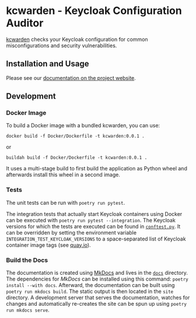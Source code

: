 # kcwarden - Keycloak Configuration Auditor

[kcwarden](https://iteratec.github.io/kcwarden/) checks your Keycloak configuration for common misconfigurations and security vulnerabilities.

## Installation and Usage

Please see our [documentation on the project website](https://iteratec.github.io/kcwarden/).

## Development

### Docker Image

To build a Docker image with a bundled kcwarden, you can use:

```shell
docker build -f Docker/Dockerfile -t kcwarden:0.0.1 .
```

or

```shell
buildah build -f Docker/Dockerfile -t kcwarden:0.0.1 .
```

It uses a multi-stage build to first build the application as Python wheel and afterwards install this wheel in a second
image.

### Tests

The unit tests can be run with `poetry run pytest`.

The integration tests that actually start Keycloak containers using Docker can be executed
with `poetry run pytest --integration`.
The Keycloak versions for which the tests are executed can be found in [`conftest.py`](./tests/integration/conftest.py).
It can be overridden by setting the environment variable `INTEGRATION_TEST_KEYCLOAK_VERSIONS` to a space-separated list
of Keycloak container image tags (see [quay.io](https://quay.io/repository/keycloak/keycloak?tab=tags)).

### Build the Docs

The documentation is created using [MkDocs](https://www.mkdocs.org/) and lives in the [`docs`](./docs) directory.
The dependencies for _MkDocs_ can be installed using this command: `poetry install --with docs`.
Afterward, the documentation can be built using `poetry run mkdocs build`.
The static output is then located in the `site` directory.
A development server that serves the documentation, watches for changes and automatically re-creates the site can be
spun up using `poetry run mkdocs serve`.
